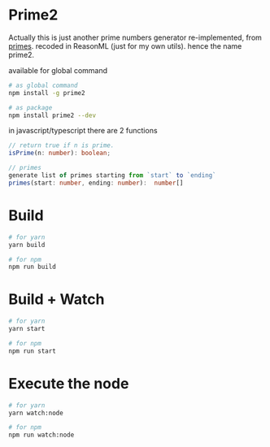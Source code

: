 # Prime2

Actually this is just another prime numbers generator re-implemented, from [primes](https://www.npmjs.com/package/primes).
recoded in ReasonML (just for my own utils). hence the name prime2.

available for global command
```bash
# as global command
npm install -g prime2

# as package
npm install prime2 --dev
```

in javascript/typescript there are 2 functions
```typescript
// return true if n is prime.
isPrime(n: number): boolean;

// primes
generate list of primes starting from `start` to `ending`
primes(start: number, ending: number):  number[]
```

# Build

```bash
# for yarn
yarn build

# for npm
npm run build
```

# Build + Watch

```bash
# for yarn
yarn start

# for npm
npm run start
```

# Execute the node
```bash
# for yarn
yarn watch:node

# for npm
npm run watch:node
```
